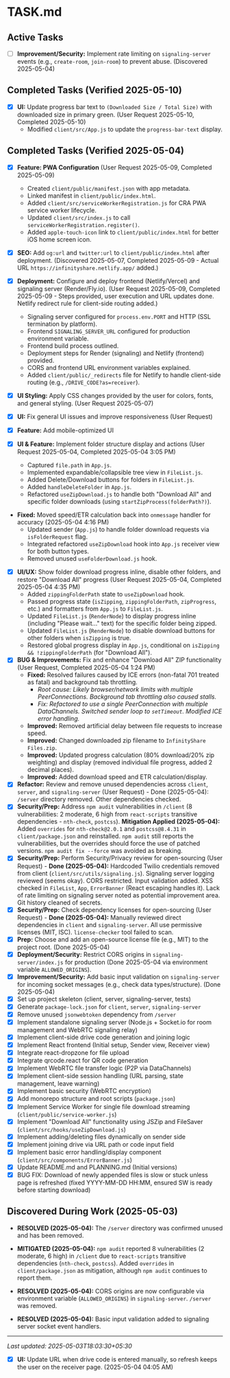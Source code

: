 # TASK.md

## Active Tasks

- [ ] **Improvement/Security:** Implement rate limiting on `signaling-server` events (e.g., `create-room`, `join-room`) to prevent abuse. (Discovered 2025-05-04)

## Completed Tasks (Verified 2025-05-10)

- [x] **UI:** Update progress bar text to `(Downloaded Size / Total Size)` with downloaded size in primary green. (User Request 2025-05-10, Completed 2025-05-10)
  - Modified `client/src/App.js` to update the `progress-bar-text` display.

## Completed Tasks (Verified 2025-05-04)

- [x] **Feature: PWA Configuration** (User Request 2025-05-09, Completed 2025-05-09)
  - Created `client/public/manifest.json` with app metadata.
  - Linked manifest in `client/public/index.html`.
  - Added `client/src/serviceWorkerRegistration.js` for CRA PWA service worker lifecycle.
  - Updated `client/src/index.js` to call `serviceWorkerRegistration.register()`.
  - Added `apple-touch-icon` link to `client/public/index.html` for better iOS home screen icon.
- [x] **SEO:** Add `og:url` and `twitter:url` to `client/public/index.html` after deployment. (Discovered 2025-05-07, Completed 2025-05-09 - Actual URL `https://infinityshare.netlify.app/` added.)
- [x] **Deployment:** Configure and deploy frontend (Netlify/Vercel) and signaling server (Render/Fly.io). (User Request 2025-05-09, Completed 2025-05-09 - Steps provided, user execution and URL updates done. Netlify redirect rule for client-side routing added.)
  - Signaling server configured for `process.env.PORT` and HTTP (SSL termination by platform).
  - Frontend `SIGNALING_SERVER_URL` configured for production environment variable.
  - Frontend build process outlined.
  - Deployment steps for Render (signaling) and Netlify (frontend) provided.
  - CORS and frontend URL environment variables explained.
  - Added `client/public/_redirects` file for Netlify to handle client-side routing (e.g., `/DRIVE_CODE?as=receiver`).

- [x] **UI Styling:** Apply CSS changes provided by the user for colors, fonts, and general styling. (User Request 2025-05-07)
- [x] **UI:** Fix general UI issues and improve responsiveness (User Request)
- [x] **Feature:** Add mobile-optimized UI
- [x] **UI & Feature:** Implement folder structure display and actions (User Request 2025-05-04, Completed 2025-05-04 3:05 PM)
  - Captured `file.path` in `App.js`.
  - Implemented expandable/collapsible tree view in `FileList.js`.
  - Added Delete/Download buttons for folders in `FileList.js`.
  - Added `handleDeleteFolder` in `App.js`.
  - Refactored `useZipDownload.js` to handle both "Download All" and specific folder downloads (using `startZipProcess(folderPath?)`).
- **Fixed:** Moved speed/ETR calculation back into `onmessage` handler for accuracy (2025-05-04 4:16 PM)
  - Updated sender (`App.js`) to handle folder download requests via `isFolderRequest` flag.
  - Integrated refactored `useZipDownload` hook into `App.js` receiver view for both button types.
  - Removed unused `useFolderDownload.js` hook.
- [x] **UI/UX:** Show folder download progress inline, disable other folders, and restore "Download All" progress (User Request 2025-05-04, Completed 2025-05-04 4:35 PM)
  - Added `zippingFolderPath` state to `useZipDownload` hook.
  - Passed progress state (`isZipping`, `zippingFolderPath`, `zipProgress`, etc.) and formatters from `App.js` to `FileList.js`.
  - Updated `FileList.js` (`RenderNode`) to display progress inline (including "Please wait..." text) for the specific folder being zipped.
  - Updated `FileList.js` (`RenderNode`) to disable download buttons for other folders when `isZipping` is true.
  - Restored global progress display in `App.js`, conditional on `isZipping && !zippingFolderPath` (for "Download All").
- [x] **BUG & Improvements:** Fix and enhance "Download All" ZIP functionality (User Request, Completed 2025-05-04 1:24 PM)
  - **Fixed:** Resolved failures caused by ICE errors (non-fatal 701 treated as fatal) and background tab throttling.
    - _Root cause: Likely browser/network limits with multiple PeerConnections. Background tab throttling also caused stalls._
    - _Fix: Refactored to use a single PeerConnection with multiple DataChannels. Switched sender loop to `setTimeout`. Modified ICE error handling._
  - **Improved:** Removed artificial delay between file requests to increase speed.
  - **Improved:** Changed downloaded zip filename to `InfinityShare Files.zip`.
  - **Improved:** Updated progress calculation (80% download/20% zip weighting) and display (removed individual file progress, added 2 decimal places).
  - **Improved:** Added download speed and ETR calculation/display.
- [x] **Refactor:** Review and remove unused dependencies across `client`, `server`, and `signaling-server` (User Request) - Done (2025-05-04): `/server` directory removed. Other dependencies checked.
- [x] **Security/Prep:** Address `npm audit` vulnerabilities in `/client` (8 vulnerabilities: 2 moderate, 6 high from `react-scripts` transitive dependencies - `nth-check`, `postcss`). **Mitigation Applied (2025-05-04):** Added `overrides` for `nth-check@2.0.1` and `postcss@8.4.31` in `client/package.json` and reinstalled. `npm audit` still reports the vulnerabilities, but the overrides should force the use of patched versions. `npm audit fix --force` was avoided as breaking.
- [x] **Security/Prep:** Perform Security/Privacy review for open-sourcing (User Request) - **Done (2025-05-04):** Hardcoded Twilio credentials removed from client (`client/src/utils/signaling.js`). Signaling server logging reviewed (seems okay). CORS restricted. Input validation added. XSS checked in `FileList`, `App`, `ErrorBanner` (React escaping handles it). Lack of rate limiting on signaling server noted as potential improvement area. Git history cleaned of secrets.
- [x] **Security/Prep:** Check dependency licenses for open-sourcing (User Request) - **Done (2025-05-04):** Manually reviewed direct dependencies in `client` and `signaling-server`. All use permissive licenses (MIT, ISC). `license-checker` tool failed to scan.
- [x] **Prep:** Choose and add an open-source license file (e.g., MIT) to the project root. (Done 2025-05-04)
- [x] **Deployment/Security:** Restrict CORS origins in `signaling-server/index.js` for production (Done 2025-05-04 via environment variable `ALLOWED_ORIGINS`).
- [x] **Improvement/Security:** Add basic input validation on `signaling-server` for incoming socket messages (e.g., check data types/structure). (Done 2025-05-04)
- [x] Set up project skeleton (client, server, signaling-server, tests)
- [x] Generate `package-lock.json` for `client`, `server`, `signaling-server`
- [x] Remove unused `jsonwebtoken` dependency from `/server`
- [x] Implement standalone signaling server (Node.js + Socket.io for room management and WebRTC signaling relay)
- [x] Implement client-side drive code generation and joining logic
- [x] Implement React frontend (Initial setup, Sender view, Receiver view)
- [x] Integrate react-dropzone for file upload
- [x] Integrate qrcode.react for QR code generation
- [x] Implement WebRTC file transfer logic (P2P via DataChannels)
- [x] Implement client-side session handling (URL parsing, state management, leave warning)
- [x] Implement basic security (WebRTC encryption)
- [x] Add monorepo structure and root scripts (`package.json`)
- [x] Implement Service Worker for single file download streaming (`client/public/service-worker.js`)
- [x] Implement "Download All" functionality using JSZip and FileSaver (`client/src/hooks/useZipDownload.js`)
- [x] Implement adding/deleting files dynamically on sender side
- [x] Implement joining drive via URL path or code input field
- [x] Implement basic error handling/display component (`client/src/components/ErrorBanner.js`)
- [x] Update README.md and PLANNING.md (Initial versions)
- [x] BUG FIX: Download of newly appended files is slow or stuck unless page is refreshed (fixed YYYY-MM-DD HH:MM, ensured SW is ready before starting download)

## Discovered During Work (2025-05-03)

- **RESOLVED (2025-05-04):** The `/server` directory was confirmed unused and has been removed.
- **MITIGATED (2025-05-04):** `npm audit` reported 8 vulnerabilities (2 moderate, 6 high) in `/client` due to `react-scripts` transitive dependencies (`nth-check`, `postcss`). Added `overrides` in `client/package.json` as mitigation, although `npm audit` continues to report them.

- **RESOLVED (2025-05-04):** CORS origins are now configurable via environment variable (`ALLOWED_ORIGINS`) in `signaling-server`. `/server` was removed.

- **RESOLVED (2025-05-04):** Basic input validation added to signaling server socket event handlers.

---

_Last updated: 2025-05-03T18:03:30+05:30_

- [x] **UI:** Update URL when drive code is entered manually, so refresh keeps the user on the receiver page. (2025-05-04 04:05 AM)
